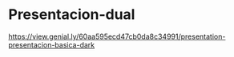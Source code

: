 # Presentacion-dual
https://view.genial.ly/60aa595ecd47cb0da8c34991/presentation-presentacion-basica-dark
